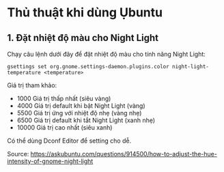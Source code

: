 # Thủ thuật khi dùng Ụbuntu
## 1. Đặt nhiệt độ màu cho Night Light
Chạy câu lệnh dưới đây để đặt nhiệt độ màu cho tính năng Night Light:
```
gsettings set org.gnome.settings-daemon.plugins.color night-light-temperature <temperature>
```
Giá trị tham khảo:
- 1000 Giá trị thấp nhất (siêu vàng)
- 4000 Giá trị default khi bật Night Light (vàng)
- 5500 Giá trị ứng với nhiệt độ nhẹ (vàng nhẹ)
- 6500 Giá trị default khi tắt Night Light (xanh nhẹ)
- 10000 Giá trị cao nhất (siêu xanh)

Có thể dùng Dconf Editor để setting cho dễ.

Source: https://askubuntu.com/questions/914500/how-to-adjust-the-hue-intensity-of-gnome-night-light
